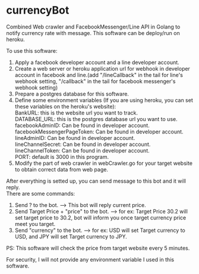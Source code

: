 # currencyBot
Combined Web crawler and FacebookMessenger/Line API in Golang to notify currency rate with message. This software can be deploy/run on heroku.

To use this software:
1. Apply a facebook developer account and a line developer account.
2. Create a web server or heroku application url for webhook in developer account in facebook and line.(add "/lineCallback" in the tail for line's webhook setting, "/callback" in the tail for facebook messenger's webhook setting)
3. Prepare a postgres database for this software.
4. Define some environment variables (If you are using heroku, you can set these variables on the heroku's website):  
    BankURL: this is the website url you want to track.  
    DATABASE_URL: this is the postgres database url you want to use.  
    facebookAdminID: Can be found in developer account.  
    facebookMessengerPageToken: Can be found in developer account.  
    lineAdminID: Can be found in developer account.  
    lineChannelSecret: Can be found in developer account.  
    lineChannelToken: Can be found in developer account.  
    PORT: default is 3000 in this program.  
5. Modify the part of web crawler in webCrawler.go for your target website to obtain correct data from web page.  
  
After everything is setted up, you can send message to this bot and it will reply.  
There are some commands:  
1. Send ? to the bot. --> This bot will reply current price.  
2. Send Target Price + "price" to the bot. --> for ex: Target Price 30.2 will set target price to 30.2, bot will inform you once target currency price meet you target.  
3. Send "currency" to the bot. --> for ex: USD will set Target currency to USD, and JPY will set Target currency to JPY.  
  
PS: This software will check the price from target website every 5 minutes.  
  
For security, I will not provide any environment variable I used in this software.  

